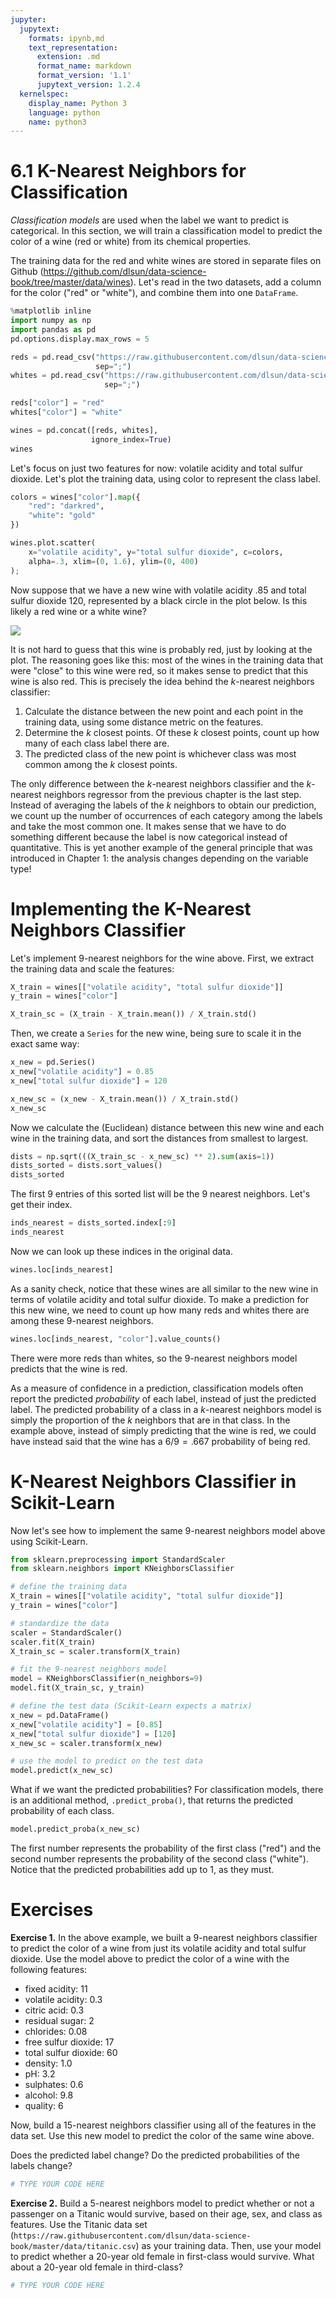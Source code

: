 ```yaml
---
jupyter:
  jupytext:
    formats: ipynb,md
    text_representation:
      extension: .md
      format_name: markdown
      format_version: '1.1'
      jupytext_version: 1.2.4
  kernelspec:
    display_name: Python 3
    language: python
    name: python3
---
```


# 6.1 K-Nearest Neighbors for Classification

_Classification models_ are used when the label we want to predict is categorical. In this section, we will train a classification model to predict the color of a wine (red or white) from its chemical properties. 

The training data for the red and white wines are stored in separate files on Github (https://github.com/dlsun/data-science-book/tree/master/data/wines). Let's read in the two datasets, add a column for the color ("red" or "white"), and combine them into one `DataFrame`.

```python
%matplotlib inline
import numpy as np
import pandas as pd
pd.options.display.max_rows = 5

reds = pd.read_csv("https://raw.githubusercontent.com/dlsun/data-science-book/master/data/wines/reds.csv",
                   sep=";")
whites = pd.read_csv("https://raw.githubusercontent.com/dlsun/data-science-book/master/data/wines/whites.csv", 
                     sep=";")

reds["color"] = "red"
whites["color"] = "white"

wines = pd.concat([reds, whites], 
                  ignore_index=True)
wines
```

Let's focus on just two features for now: volatile acidity and total sulfur dioxide. Let's plot the training data, using color to represent the class label.

```python
colors = wines["color"].map({
    "red": "darkred",
    "white": "gold"
})

wines.plot.scatter(
    x="volatile acidity", y="total sulfur dioxide", c=colors, 
    alpha=.3, xlim=(0, 1.6), ylim=(0, 400)
);
```

Now suppose that we have a new wine with volatile acidity .85 and total sulfur dioxide 120, represented by a black circle in the plot below. Is this likely a red wine or a white wine?

![](classification.png)

It is not hard to guess that this wine is probably red, just by looking at the plot. The reasoning goes like this: most of the wines in the training data that were "close" to this wine were red, so it makes sense to predict that this wine is also red. This is precisely the idea behind the $k$-nearest neighbors classifier:

1. Calculate the distance between the new point and each point in the training data, using some distance metric on the features.
2. Determine the $k$ closest points. Of these $k$ closest points, count up how many of each class label there are.
3. The predicted class of the new point is whichever class was most common among the $k$ closest points.

The only difference between the $k$-nearest neighbors classifier and the $k$-nearest neighbors regressor from the previous chapter is the last step. Instead of averaging the labels of the $k$ neighbors to obtain our prediction, we count up the number of occurrences of each category among the labels and take the most common one. It makes sense that we have to do something different because the label is now categorical instead of quantitative. This is yet another example of the general principle that was introduced in Chapter 1: the analysis changes depending on the variable type!


# Implementing the K-Nearest Neighbors Classifier

Let's implement $9$-nearest neighbors for the wine above. First, we extract the training data and scale the features:

```python
X_train = wines[["volatile acidity", "total sulfur dioxide"]]
y_train = wines["color"]

X_train_sc = (X_train - X_train.mean()) / X_train.std()
```

Then, we create a `Series` for the new wine, being sure to scale it in the exact same way:

```python
x_new = pd.Series()
x_new["volatile acidity"] = 0.85
x_new["total sulfur dioxide"] = 120

x_new_sc = (x_new - X_train.mean()) / X_train.std()
x_new_sc
```

Now we calculate the (Euclidean) distance between this new wine and each wine in the training data, and sort the distances from smallest to largest.

```python
dists = np.sqrt(((X_train_sc - x_new_sc) ** 2).sum(axis=1))
dists_sorted = dists.sort_values()
dists_sorted
```

The first 9 entries of this sorted list will be the 9 nearest neighbors. Let's get their index.

```python
inds_nearest = dists_sorted.index[:9]
inds_nearest
```

Now we can look up these indices in the original data.

```python
wines.loc[inds_nearest]
```

As a sanity check, notice that these wines are all similar to the new wine in terms of volatile acidity and total sulfur dioxide. To make a prediction for this new wine, we need to count up how many reds and whites there are among these 9-nearest neighbors.

```python
wines.loc[inds_nearest, "color"].value_counts()
```

There were more reds than whites, so the 9-nearest neighbors model predicts that the wine is red.

As a measure of confidence in a prediction, classification models often report the predicted _probability_ of each label, instead of just the predicted label. The predicted probability of a class in a $k$-nearest neighbors model is simply the proportion of the $k$ neighbors that are in that class. In the example above, instead of simply predicting that the wine is red, we could have instead said that the wine has a $6/9 = .667$ probability of being red.


# K-Nearest Neighbors Classifier in Scikit-Learn

Now let's see how to implement the same $9$-nearest neighbors model above using Scikit-Learn.

```python
from sklearn.preprocessing import StandardScaler
from sklearn.neighbors import KNeighborsClassifier

# define the training data
X_train = wines[["volatile acidity", "total sulfur dioxide"]]
y_train = wines["color"]

# standardize the data
scaler = StandardScaler()
scaler.fit(X_train)
X_train_sc = scaler.transform(X_train)

# fit the 9-nearest neighbors model
model = KNeighborsClassifier(n_neighbors=9)
model.fit(X_train_sc, y_train)

# define the test data (Scikit-Learn expects a matrix)
x_new = pd.DataFrame()
x_new["volatile acidity"] = [0.85]
x_new["total sulfur dioxide"] = [120]
x_new_sc = scaler.transform(x_new)

# use the model to predict on the test data
model.predict(x_new_sc)
```

What if we want the predicted probabilities? For classification models, there is an additional method, `.predict_proba()`, that returns the predicted probability of each class.

```python
model.predict_proba(x_new_sc)
```

The first number represents the probability of the first class ("red") and the second number represents the probability of the second class ("white"). Notice that the predicted probabilities add up to 1, as they must.


# Exercises


**Exercise 1.** In the above example, we built a 9-nearest neighbors classifier to predict the color of a wine from just its volatile acidity and total sulfur dioxide. Use the model above to predict the color of a wine with the following features:

- fixed acidity: 11
- volatile acidity: 0.3
- citric acid: 0.3
- residual sugar: 2
- chlorides: 0.08
- free sulfur dioxide: 17
- total sulfur dioxide: 60
- density: 1.0
- pH: 3.2
- sulphates: 0.6
- alcohol: 9.8
- quality: 6

Now, build a 15-nearest neighbors classifier using all of the features in the data set. Use this new model to predict the color of the same wine above.

Does the predicted label change? Do the predicted probabilities of the labels change?

```python
# TYPE YOUR CODE HERE
```

**Exercise 2.** Build a 5-nearest neighbors model to predict whether or not a passenger on a Titanic would survive, based on their age, sex, and class as features. Use the Titanic data set (`https://raw.githubusercontent.com/dlsun/data-science-book/master/data/titanic.csv`) as your training data. Then, use your model to predict whether a 20-year old female in first-class would survive. What about a 20-year old female in third-class?

```python
# TYPE YOUR CODE HERE
```
